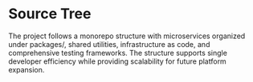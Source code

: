 # Source Tree

The project follows a monorepo structure with microservices organized under packages/, shared utilities, infrastructure as code, and comprehensive testing frameworks. The structure supports single developer efficiency while providing scalability for future platform expansion.
